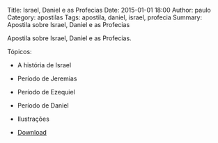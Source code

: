 Title: Israel, Daniel e as Profecias
Date: 2015-01-01 18:00
Author: paulo
Category: apostilas
Tags: apostila, daniel, israel, profecia
Summary: Apostila sobre Israel, Daniel e as Profecias

Apostila sobre Israel, Daniel e as Profecias.

Tópicos:

- A história de Israel
- Período de Jeremias
- Período de Ezequiel
- Período de Daniel
- Ilustrações


- [Download](https://www.dropbox.com/s/bkq9p84qye9nfyy/Israel%2C%20Daniel%20e%20as%20Profecias.pdf?dl=1)